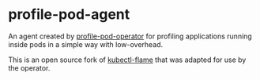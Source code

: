 # profile-pod-agent

An agent created by [profile-pod-operator](https://github.com/profile-pod/profile-pod-operator) for profiling applications running inside pods in a simple way with low-overhead.

This is an open source fork of [kubectl-flame](https://github.com/yahoo/kubectl-flame) that was adapted for use by the operator.
